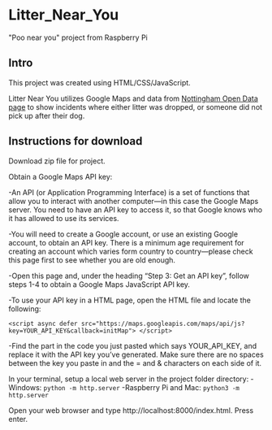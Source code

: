 # Litter_Near_You
"Poo near you" project from Raspberry Pi

## Intro

This project was created using HTML/CSS/JavaScript.

Litter Near You utilizes Google Maps and data from [Nottingham Open Data page](https://www.opendatanottingham.org.uk/dataset.aspx?id=124) to show incidents where either litter was dropped, or someone did not pick up after their dog.
 
## Instructions for download

Download zip file for project. 

Obtain a Google Maps API key:

-An API (or Application Programming Interface) is a set of functions that allow you to interact with another computer—in this  case the Google Maps server. You need to have an API key to access it, so that Google knows who it has allowed to use its    services.

-You will need to create a Google account, or use an existing Google account, to obtain an API key. There is a minimum age requirement for creating an account which varies form country to country—please check this page first to see whether you are old enough.

-Open this page and, under the heading “Step 3: Get an API key”, follow steps 1-4 to obtain a Google Maps JavaScript API key.

-To use your API key in a HTML page, open the HTML file and locate the following:

`<script async defer
  src="https://maps.googleapis.com/maps/api/js?key=YOUR_API_KEY&callback=initMap">
</script>`

-Find the part in the code you just pasted which says YOUR_API_KEY, and replace it with the API key you’ve generated. Make sure there are no spaces between the key you paste in and the = and & characters on each side of it.

In your terminal, setup a local web server in the project folder directory:
 -Windows: `python -m http.server`
 -Raspberry Pi and Mac: `python3 -m http.server`
 
Open your web browser and type http://localhost:8000/index.html. Press enter.
